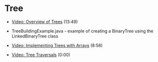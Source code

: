 # Tree

- [Video: Overview of Trees](https://youtu.be/4VXGE6cNIvE) (13:49)

- TreeBuildingExample.java - example of creating a BinaryTree using the LinkedBinaryTree class

- [Video: Implementing Trees with Arrays](https://youtu.be/zuWvrqcZwuU) (8:58)

- [Video: Tree Traversals]() (0:00)

